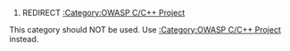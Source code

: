 1.  REDIRECT [:Category:OWASP C/C++
    Project](:Category:OWASP_C/C++_Project "wikilink")

This category should NOT be used. Use [:Category:OWASP C/C++
Project](:Category:OWASP_C/C++_Project "wikilink") instead.